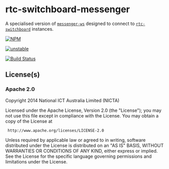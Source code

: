 # rtc-switchboard-messenger

A specialised version of
[`messenger-ws`](https://github.com/DamonOehlman/messenger-ws) designed to
connect to [`rtc-switchboard`](http://github.com/rtc-io/rtc-switchboard)
instances.

[![NPM](https://nodei.co/npm/rtc-switchboard-messenger.png)](https://nodei.co/npm/rtc-switchboard-messenger/)

[![unstable](https://img.shields.io/badge/stability-unstable-yellowgreen.svg)](https://github.com/dominictarr/stability#unstable)

[![Build Status](https://img.shields.io/travis/rtc-io//rtc-switchboard-messenger.svg?branch=master)](https://travis-ci.org/rtc-io/rtc-switchboard-messenger)


## License(s)

### Apache 2.0

Copyright 2014 National ICT Australia Limited (NICTA)

   Licensed under the Apache License, Version 2.0 (the "License");
   you may not use this file except in compliance with the License.
   You may obtain a copy of the License at

     http://www.apache.org/licenses/LICENSE-2.0

   Unless required by applicable law or agreed to in writing, software
   distributed under the License is distributed on an "AS IS" BASIS,
   WITHOUT WARRANTIES OR CONDITIONS OF ANY KIND, either express or implied.
   See the License for the specific language governing permissions and
   limitations under the License.
